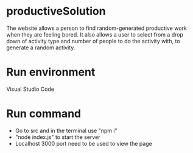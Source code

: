 # productiveSolution
The website allows a person to find random-generated productive work when they are feeling bored. It also allows a user to select from a drop down of activity type and number of people to do the activity with, to generate a random activity.

# Run environment
Visual Studio Code

# Run command
- Go to src and in the terminal use "npm i"
- "node index.js" to start the server
- Localhost 3000 port need to be used to view the page
